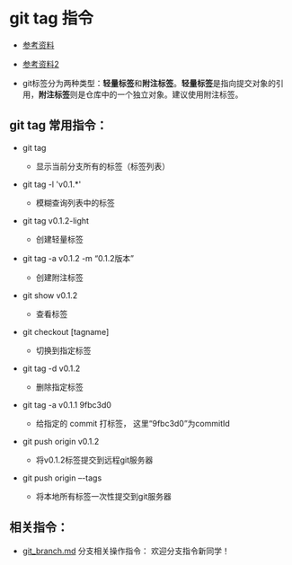 # git tag 指令
* [参考资料](https://git-scm.com/docs/git-tag)
* [参考资料2](https://www.kernel.org/pub/software/scm/git/docs/git-tag.html)

* git标签分为两种类型：**轻量标签**和**附注标签**。**轻量标签**是指向提交对象的引用，**附注标签**则是仓库中的一个独立对象。建议使用附注标签。

## git tag 常用指令：
* git tag
	* 显示当前分支所有的标签（标签列表）

* git tag -l 'v0.1.*'
	* 模糊查询列表中的标签

* git tag v0.1.2-light
	* 创建轻量标签

* git tag -a v0.1.2 -m “0.1.2版本”
	* 创建附注标签

* git show v0.1.2
	* 查看标签

* git checkout [tagname]
	* 切换到指定标签

* git tag -d v0.1.2 
	* 删除指定标签

* git tag -a v0.1.1 9fbc3d0
	* 给指定的 commit 打标签， 这里“9fbc3d0”为commitId

* git push origin v0.1.2 
	* 将v0.1.2标签提交到远程git服务器

* git push origin –-tags 
	* 将本地所有标签一次性提交到git服务器


## 相关指令：
* [git_branch.md](https://github.com/wteam-xq/testGit/blob/master/learn_log/git_branch.md)   分支相关操作指令： 欢迎分支指令新同学！